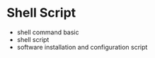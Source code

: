 # Shell Script

- shell command basic
- shell script
- software installation and configuration script
